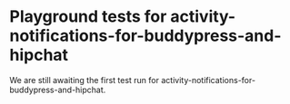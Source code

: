 # Playground tests for activity-notifications-for-buddypress-and-hipchat
We are still awaiting the first test run for activity-notifications-for-buddypress-and-hipchat.

